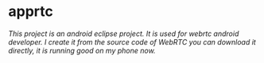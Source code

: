 # apprtc
*This project is an android eclipse project. It is used for webrtc android developer.*
*I create it from the source code of WebRTC*
*you can download it directly, it is running good on my phone now.*
